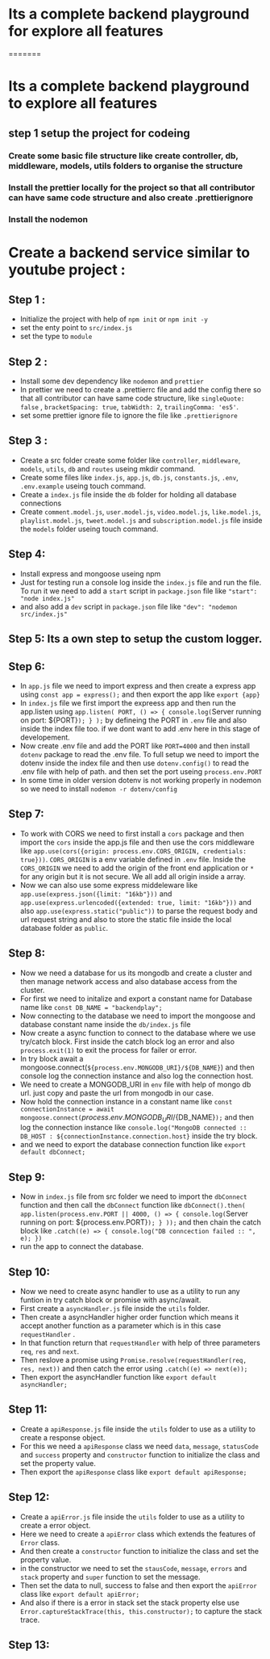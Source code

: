 # Its a complete backend playground for explore all features

=======

# Its a complete backend playground to explore all features

## step 1 setup the project for codeing

### Create some basic file structure like create controller, db, middleware, models, utils folders to organise the structure

### Install the prettier locally for the project so that all contributor can have same code structure and also create .prettierignore

### Install the nodemon

# Create a backend service similar to youtube project :

## Step 1 :

- Initialize the project with help of `npm init` or `npm init -y`
- set the enty point to `src/index.js`
- set the type to `module`

## Step 2 :

- Install some dev dependency like `nodemon` and `prettier`
- In prettier we need to create a .prettierrc file and add the config there so that all contributor can have same code structure, like `singleQuote: false` , `bracketSpacing: true`, `tabWidth: 2`, `trailingComma: 'es5'`.
- set some prettier ignore file to ignore the file like `.prettierignore`

## Step 3 :

- Create a src folder create some folder like `controller`, `middleware`, `models`, `utils`, `db` and `routes` useing mkdir command.
- Create some files like `index.js`, `app.js`, `db.js`, `constants.js`, `.env`, `.env.example` useing touch command.
- Create a `index.js` file inside the `db` folder for holding all database connections
- Create `comment.model.js`, `user.model.js`, `video.model.js`, `like.model.js`, `playlist.model.js`, `tweet.model.js` and `subscription.model.js` file inside the `models` folder useing touch command.

## Step 4:

- Install express and mongoose useing npm
- Just for testing run a console log inside the `index.js` file and run the file. To run it we need to add a `start` script in `package.json` file like `"start": "node index.js"`
- and also add a `dev` script in `package.json` file like `"dev": "nodemon src/index.js"`

## Step 5: Its a own step to setup the custom logger.

## Step 6:

- In `app.js` file we need to import express and then create a express app using `const app = express();` and then export the app like `export {app}`
- In `index.js` file we first import the expreess app and then run the app.listen using `app.listen( PORT, () => { console.log(`Server running on port: ${PORT}`); } );` by defineing the PORT in `.env` file and also inside the index file too. if we dont want to add .env here in this stage of developement.
- Now create .env file and add the PORT like `PORT=4000` and then install `dotenv` package to read the .env file. To full setup we need to import the dotenv inside the index file and then use `dotenv.config()` to read the .env file with help of path. and then set the port useing `process.env.PORT`
- In some time in older version dotenv is not working properly in nodemon so we need to install `nodemon -r dotenv/config`

## Step 7:

- To work with CORS we need to first install a `cors` package and then import the `cors` inside the app.js file and then use the cors middleware like `app.use(cors({origin: process.env.CORS_ORIGIN, credentials: true}))`. `CORS_ORIGIN` is a env variable defined in `.env` file. Inside the `CORS_ORIGIN` we need to add the origin of the front end application or `*` for any origin but it is not secure. We all add all origin inside a array.
- Now we can also use some express middeleware like `app.use(express.json({limit: "16kb"}))` and `app.use(express.urlencoded({extended: true, limit: "16kb"}))` and also `app.use(express.static("public"))` to parse the request body and url request string and also to store the static file inside the local database folder as `public`.

## Step 8:

- Now we need a database for us its mongodb and create a cluster and then manage network access and also database access from the cluster.
- For first we need to initalize and export a constant name for Database name like `const DB_NAME = "backendplay";`
- Now connecting to the database we need to import the mongoose and database constant name inside the `db/index.js` file
- Now create a async function to connect to the database where we use try/catch block. First inside the catch block log an error and also `process.exit(1)` to exit the process for failer or error.
- In try block await a mongoose.connect(`${process.env.MONGODB_URI}/${DB_NAME}`) and then console log the connection instance and also log the connection host.
- We need to create a MONGODB_URI in `env` file with help of mongo db url. just copy and paste the url from mongodb in our case.
- Now hold the connection instance in a constant name like `const connectionInstance = await mongoose.connect(`${process.env.MONGODB_URI}/${DB_NAME}`);` and then log the connection instance like `console.log("MongoDB connected :: DB_HOST : ${connectionInstance.connection.host}` inside the try block.
- and we need to export the database connection function like `export default dbConnect;`

## Step 9:

- Now in `index.js` file from src folder we need to import the `dbConnect` function and then call the `dbConnect` function like `dbConnect().then( app.listen(process.env.PORT || 4000, () => { console.log(`Server running on port: ${process.env.PORT}`); } ));` and then chain the catch block like `.catch((e) => { console.log("DB conncection failed :: ", e); })`
- run the app to connect the database.

## Step 10:

- Now we need to create async handler to use as a utility to run any funtion in try catch block or promise with async/await.
- First create a `asyncHandler.js` file inside the `utils` folder.
- Then create a asyncHandler higher order function which means it accept another function as a parameter which is in this case `requestHandler` .
- In that function return that `requestHandler` with help of three parameters `req`, `res` and `next`.
- Then reslove a promise using `Promise.resolve(requestHandler(req, res, next))` and then catch the error using `.catch((e) => next(e));`
- Then export the asyncHandler function like `export default asyncHandler;`

## Step 11:

- Create a `apiResponse.js` file inside the `utils` folder to use as a utility to create a response object.
- For this we need a `apiResponse` class we need `data`, `message`, `statusCode` and `success` property and `constructor` function to initialize the class and set the property value.
- Then export the `apiResponse` class like `export default apiResponse;`

## Step 12:

- Create a `apiError.js` file inside the `utils` folder to use as a utility to create a error object.
- Here we need to create a `apiError` class which extends the features of `Error` class.
- And then create a `constructor` function to initialize the class and set the property value.
- in the constructor we need to set the `stausCode`, `message`, `errors` and `stack` property and `super` function to set the message.
- Then set the data to null, success to false and then export the `apiError` class like `export default apiError;`
- And also if there is a error in stack set the stack property else use `Error.captureStackTrace(this, this.constructor);` to capture the stack trace.

## Step 13:
